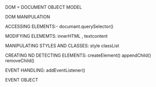 DOM = DOCUMENT OBJECT MODEL

DOM MANIPULATION 

ACCESSING ELEMENTS:-
    documant.querySelector()

MODIFYING ELEMEMTS:
    innerHTML , textcontent

MANIPULATING STYLES AND CLASSES:
    style
    classList

CREATING ND DETECTING ELEMENTS:
    createElement()
    appendChild()
    removeChild()

EVENT HANDLING:
    addEventListener()

EVENT OBJECT

